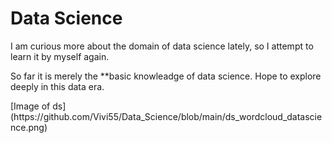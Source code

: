 # Data Science
<p>I am curious more about the domain of data science lately, so I attempt to learn it by myself again.</p>
<p>So far it is merely the **basic knowleadge of data science. Hope to explore deeply in this data era.</p>
[Image of ds](https://github.com/Vivi55/Data_Science/blob/main/ds_wordcloud_datascience.png)

